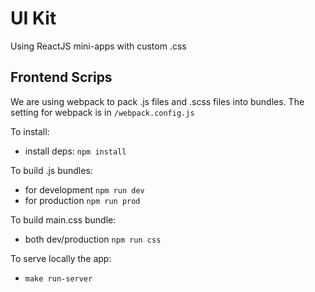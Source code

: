 # UI Kit
Using ReactJS mini-apps with custom .css

## Frontend Scrips
We are using webpack to pack .js files and .scss files into bundles. The setting for webpack is in `/webpack.config.js`

To install:
- install deps: `npm install`

To build .js bundles:
- for development `npm run dev`
- for production `npm run prod`

To build main.css bundle: 
- both dev/production `npm run css`

To serve locally the app:
- `make run-server`